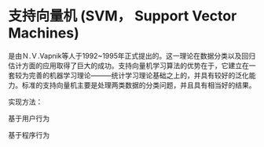 # 支持向量机 \(SVM， Support Vector Machines\)

 是由Ｎ.Ｖ.Vapnik等人于1992~1995年正式提出的。这一理论在数据分类以及回归估计方面的应用取得了巨大的成功。支持向量机学习算法的优势在于，它建立在一套较为完善的机器学习理论———统计学习理论基础之上的，并具有较好的泛化能力。标准的支持向量机主要是处理两类数据的分类问题，并且具有相当好的结果。

实现方法：

基于用户行为

基于程序行为





